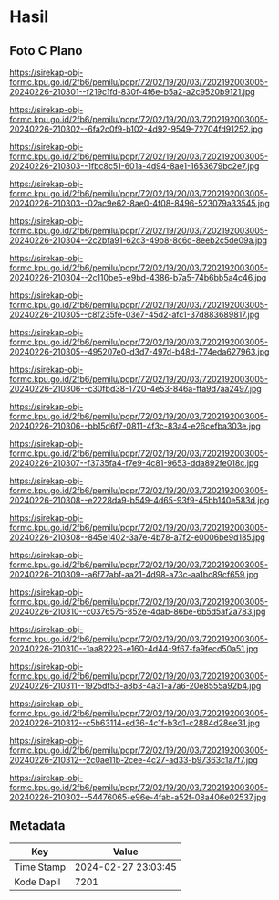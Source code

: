 # Hasil

## Foto C Plano

https://sirekap-obj-formc.kpu.go.id/2fb6/pemilu/pdpr/72/02/19/20/03/7202192003005-20240226-210301--f219c1fd-830f-4f6e-b5a2-a2c9520b9121.jpg

https://sirekap-obj-formc.kpu.go.id/2fb6/pemilu/pdpr/72/02/19/20/03/7202192003005-20240226-210302--6fa2c0f9-b102-4d92-9549-72704fd91252.jpg

https://sirekap-obj-formc.kpu.go.id/2fb6/pemilu/pdpr/72/02/19/20/03/7202192003005-20240226-210303--1fbc8c51-601a-4d94-8ae1-1653679bc2e7.jpg

https://sirekap-obj-formc.kpu.go.id/2fb6/pemilu/pdpr/72/02/19/20/03/7202192003005-20240226-210303--02ac9e62-8ae0-4f08-8496-523079a33545.jpg

https://sirekap-obj-formc.kpu.go.id/2fb6/pemilu/pdpr/72/02/19/20/03/7202192003005-20240226-210304--2c2bfa91-62c3-49b8-8c6d-8eeb2c5de09a.jpg

https://sirekap-obj-formc.kpu.go.id/2fb6/pemilu/pdpr/72/02/19/20/03/7202192003005-20240226-210304--2c110be5-e9bd-4386-b7a5-74b6bb5a4c46.jpg

https://sirekap-obj-formc.kpu.go.id/2fb6/pemilu/pdpr/72/02/19/20/03/7202192003005-20240226-210305--c8f235fe-03e7-45d2-afc1-37d883689817.jpg

https://sirekap-obj-formc.kpu.go.id/2fb6/pemilu/pdpr/72/02/19/20/03/7202192003005-20240226-210305--495207e0-d3d7-497d-b48d-774eda627963.jpg

https://sirekap-obj-formc.kpu.go.id/2fb6/pemilu/pdpr/72/02/19/20/03/7202192003005-20240226-210306--c30fbd38-1720-4e53-846a-ffa9d7aa2497.jpg

https://sirekap-obj-formc.kpu.go.id/2fb6/pemilu/pdpr/72/02/19/20/03/7202192003005-20240226-210306--bb15d6f7-0811-4f3c-83a4-e26cefba303e.jpg

https://sirekap-obj-formc.kpu.go.id/2fb6/pemilu/pdpr/72/02/19/20/03/7202192003005-20240226-210307--f3735fa4-f7e9-4c81-9653-dda892fe018c.jpg

https://sirekap-obj-formc.kpu.go.id/2fb6/pemilu/pdpr/72/02/19/20/03/7202192003005-20240226-210308--e2228da9-b549-4d65-93f9-45bb140e583d.jpg

https://sirekap-obj-formc.kpu.go.id/2fb6/pemilu/pdpr/72/02/19/20/03/7202192003005-20240226-210308--845e1402-3a7e-4b78-a7f2-e0006be9d185.jpg

https://sirekap-obj-formc.kpu.go.id/2fb6/pemilu/pdpr/72/02/19/20/03/7202192003005-20240226-210309--a6f77abf-aa21-4d98-a73c-aa1bc89cf659.jpg

https://sirekap-obj-formc.kpu.go.id/2fb6/pemilu/pdpr/72/02/19/20/03/7202192003005-20240226-210310--c0376575-852e-4dab-86be-6b5d5af2a783.jpg

https://sirekap-obj-formc.kpu.go.id/2fb6/pemilu/pdpr/72/02/19/20/03/7202192003005-20240226-210310--1aa82226-e160-4d44-9f67-fa9fecd50a51.jpg

https://sirekap-obj-formc.kpu.go.id/2fb6/pemilu/pdpr/72/02/19/20/03/7202192003005-20240226-210311--1925df53-a8b3-4a31-a7a6-20e8555a92b4.jpg

https://sirekap-obj-formc.kpu.go.id/2fb6/pemilu/pdpr/72/02/19/20/03/7202192003005-20240226-210312--c5b63114-ed36-4c1f-b3d1-c2884d28ee31.jpg

https://sirekap-obj-formc.kpu.go.id/2fb6/pemilu/pdpr/72/02/19/20/03/7202192003005-20240226-210312--2c0ae11b-2cee-4c27-ad33-b97363c1a7f7.jpg

https://sirekap-obj-formc.kpu.go.id/2fb6/pemilu/pdpr/72/02/19/20/03/7202192003005-20240226-210302--54476065-e96e-4fab-a52f-08a406e02537.jpg


## Metadata

| Key        | Value               |
| ---------- | ------------------- |
| Time Stamp | 2024-02-27 23:03:45 |
| Kode Dapil | 7201                |



